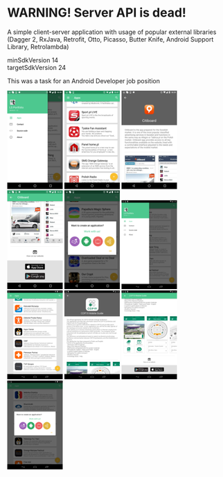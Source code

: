# WARNING! Server API is dead!

A simple client-server application with usage of popular external libraries (Dagger 2, RxJava, Retrofit, Otto, Picasso, Butter Knife, Android Support Library, Retrolambda)

minSdkVersion 14  
targetSdkVersion 24

This was a task for an Android Developer job position

<img src="https://github.com/stedi-akk/LSPortfolio/raw/master/screens/screen_phone_1.png" width="128">
<img src="https://github.com/stedi-akk/LSPortfolio/raw/master/screens/screen_phone_2.png" width="128">
<img src="https://github.com/stedi-akk/LSPortfolio/raw/master/screens/screen_phone_3.png" width="128">
<img src="https://github.com/stedi-akk/LSPortfolio/raw/master/screens/screen_phone_4.png" width="128">
<img src="https://github.com/stedi-akk/LSPortfolio/raw/master/screens/screen_phone_5.png" width="128">

<img src="https://github.com/stedi-akk/LSPortfolio/raw/master/screens/screen_tablet_1.png" width="128">
<img src="https://github.com/stedi-akk/LSPortfolio/raw/master/screens/screen_tablet_2.png" width="128">
<img src="https://github.com/stedi-akk/LSPortfolio/raw/master/screens/screen_tablet_3.png" width="128">
<img src="https://github.com/stedi-akk/LSPortfolio/raw/master/screens/screen_tablet_4.png" width="128">
<img src="https://github.com/stedi-akk/LSPortfolio/raw/master/screens/screen_tablet_5.png" width="128">
